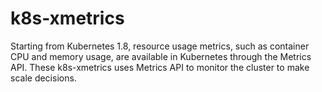 # k8s-xmetrics
Starting from Kubernetes 1.8, resource usage metrics, such as container CPU and memory usage, are available in Kubernetes through the Metrics API. 
These k8s-xmetrics uses Metrics API to monitor the cluster to make scale decisions.
